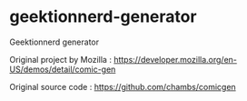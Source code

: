 geektionnerd-generator
======================

Geektionnerd generator

Original project by Mozilla : https://developer.mozilla.org/en-US/demos/detail/comic-gen

Original source code : https://github.com/chambs/comicgen

